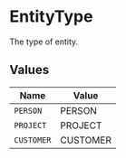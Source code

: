# EntityType

The type of entity.


## Values

| Name       | Value      |
| ---------- | ---------- |
| `PERSON`   | PERSON     |
| `PROJECT`  | PROJECT    |
| `CUSTOMER` | CUSTOMER   |